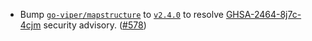 - Bump [`go-viper/mapstructure`](https://github.com/go-viper/mapstructure) to [`v2.4.0`](https://github.com/go-viper/mapstructure/releases/tag/v2.4.0) to resolve [GHSA-2464-8j7c-4cjm](https://github.com/advisories/GHSA-2464-8j7c-4cjm) security advisory. ([#578](https://github.com/noble-assets/noble/pull/578))
